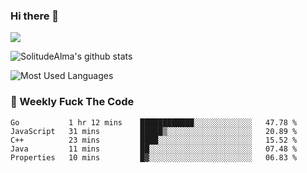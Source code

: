 ### Hi there 👋

<p>
  <a href="https://count.getloli.com/"><img src="https://count.getloli.com/get/@:solitudealma"></a>
</p>

![SolitudeAlma's github stats](https://github-readme-stats.vercel.app/api?username=solitudealma&show_icons=true&theme=radical)

![Most Used Languages](https://github-readme-stats.vercel.app/api/top-langs/?username=solitudealma&layout=compact&hide_border=true&theme=dark)
<!-- ![visitors](https://visitor-badge.glitch.me/badge?page_id=solitudealma.solitudealma.id) -->


### :dart: Weekly Fuck The Code

<!--START_SECTION:waka-->
```text
Go           1 hr 12 mins    ████████████░░░░░░░░░░░░░   47.78 % 
JavaScript   31 mins         █████▒░░░░░░░░░░░░░░░░░░░   20.89 % 
C++          23 mins         ████░░░░░░░░░░░░░░░░░░░░░   15.52 % 
Java         11 mins         ██░░░░░░░░░░░░░░░░░░░░░░░   07.48 % 
Properties   10 mins         █▓░░░░░░░░░░░░░░░░░░░░░░░   06.83 % 
```
<!--END_SECTION:waka-->
